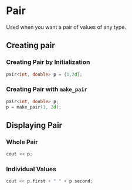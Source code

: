 # Pair

Used when you want a pair of values of any type.

## Creating pair

### Creating Pair by Initialization

```cpp
pair<int, double> p = {1,2d};
```

### Creating Pair with `make_pair`

```cpp
pair<int, double> p;
p = make_pair(1, 2d);
```

## Displaying Pair

### Whole Pair

```cpp
cout << p;
```

### Individual Values

```cpp
cout << p.first + " " + p.second;
```

